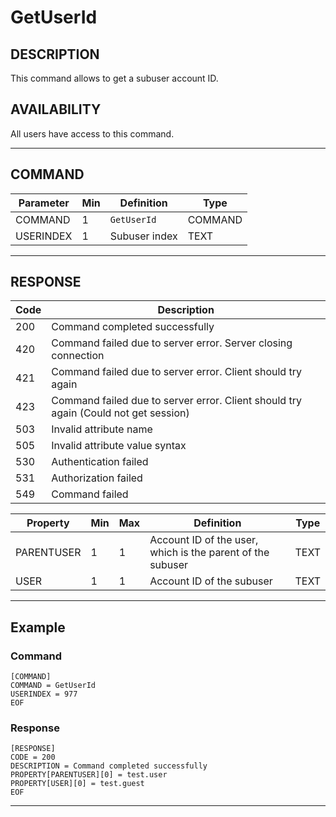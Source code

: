 # GetUserId

## DESCRIPTION
This command allows to get a subuser account ID.

## AVAILABILITY
All users have access to this command.

----
## COMMAND

Parameter | Min | Definition | Type
---- | ---- | ---- | ----
COMMAND | 1 | `GetUserId` | COMMAND
USERINDEX | 1 | Subuser index | TEXT

----
## RESPONSE

Code | Description
---- | ----
200 | Command completed successfully
420 | Command failed due to server error. Server closing connection
421 | Command failed due to server error. Client should try again
423 | Command failed due to server error. Client should try again (Could not get session)
503 | Invalid attribute name
505 | Invalid attribute value syntax
530 | Authentication failed
531 | Authorization failed
549 | Command failed

Property | Min | Max | Definition | Type
---- | ---- | ---- | ---- | ----
PARENTUSER | 1 | 1 | Account ID of the user, which is the parent of the subuser | TEXT
USER | 1 | 1 | Account ID of the subuser | TEXT

----
## Example

### Command

```
[COMMAND]
COMMAND = GetUserId
USERINDEX = 977
EOF
```
### Response

```
[RESPONSE]
CODE = 200
DESCRIPTION = Command completed successfully
PROPERTY[PARENTUSER][0] = test.user
PROPERTY[USER][0] = test.guest
EOF
```

----
